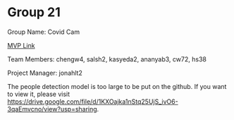 # Group 21
Group Name: Covid Cam

[MVP Link](https://docs.google.com/document/d/1I3kXeYkoMmiLjyfbuMHnrjCk7SNMw0JPHUsk8jB3kVE/edit)

Team Members: chengw4, salsh2, kasyeda2, ananyab3, cw72, hs38

Project Manager: jonahlt2

The people detection model is too large to be put on the github. If you want to view it, please visit https://drive.google.com/file/d/1KXOajka1nStq25UjS_ivO6-3qaEmvcno/view?usp=sharing.
